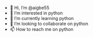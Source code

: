 - 👋 Hi, I’m @aigbe55
- 👀 I’m interested in python
- 🌱 I’m currently learning python
- 💞️ I’m looking to collaborate on python
- 📫 How to reach me on python

<!---
aigbe55/aigbe55 is a ✨ special ✨ repository because its `README.md` (this file) appears on your GitHub profile.
You can click the Preview link to take a look at your changes.
--->
